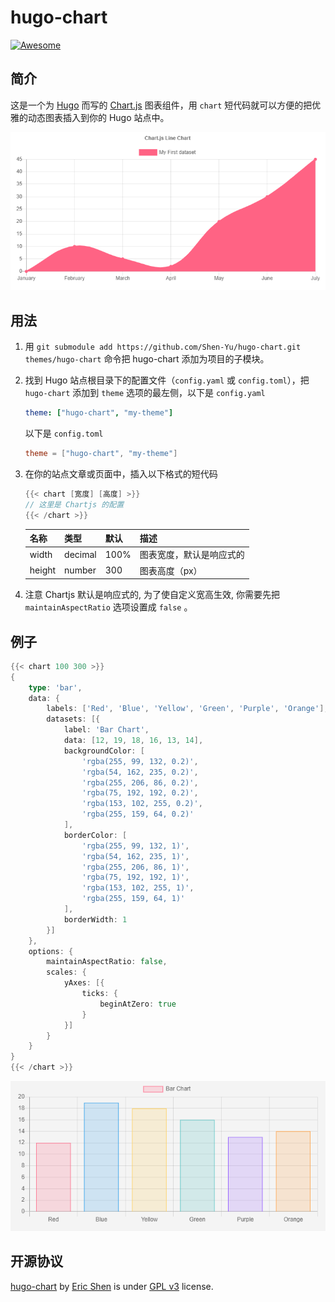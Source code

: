 # hugo-chart

[![Awesome](https://awesome.re/badge.svg)](https://github.com/budparr/awesome-hugo)

## 简介

这是一个为 [Hugo](https://gohugo.io) 而写的 [Chart.js](https://www.chartjs.org/) 图表组件，用 `chart` 短代码就可以方便的把优雅的动态图表插入到你的 Hugo 站点中。

![Screenshot](screenshots/1.png)

## 用法

1. 用 `git submodule add https://github.com/Shen-Yu/hugo-chart.git themes/hugo-chart` 命令把 hugo-chart 添加为项目的子模块。
2. 找到 Hugo 站点根目录下的配置文件（`config.yaml` 或 `config.toml`），把 `hugo-chart` 添加到 `theme` 选项的最左侧，以下是 `config.yaml`
    ```yaml
    theme: ["hugo-chart", "my-theme"]
    ```
    以下是 `config.toml` 
    ```toml
    theme = ["hugo-chart", "my-theme"]
    ```
3. 在你的站点文章或页面中，插入以下格式的短代码
    ```go
    {{< chart [宽度] [高度] >}}
    // 这里是 Chartjs 的配置
    {{< /chart >}}

    ```

    |  名称   | 类型  | 默认  | 描述  |
    |  ----  | ----  | ----  | ----  |
    | width  | decimal | 100% | 图表宽度，默认是响应式的  |
    | height  | number | 300 | 图表高度（px） |
    
4. 注意 Chartjs 默认是响应式的, 为了使自定义宽高生效, 你需要先把 `maintainAspectRatio` 选项设置成  `false` 。

## 例子

```go
{{< chart 100 300 >}}
{
    type: 'bar',
    data: {
        labels: ['Red', 'Blue', 'Yellow', 'Green', 'Purple', 'Orange'],
        datasets: [{
            label: 'Bar Chart',
            data: [12, 19, 18, 16, 13, 14],
            backgroundColor: [
                'rgba(255, 99, 132, 0.2)',
                'rgba(54, 162, 235, 0.2)',
                'rgba(255, 206, 86, 0.2)',
                'rgba(75, 192, 192, 0.2)',
                'rgba(153, 102, 255, 0.2)',
                'rgba(255, 159, 64, 0.2)'
            ],
            borderColor: [
                'rgba(255, 99, 132, 1)',
                'rgba(54, 162, 235, 1)',
                'rgba(255, 206, 86, 1)',
                'rgba(75, 192, 192, 1)',
                'rgba(153, 102, 255, 1)',
                'rgba(255, 159, 64, 1)'
            ],
            borderWidth: 1
        }]
    },
    options: {
        maintainAspectRatio: false,
        scales: {
            yAxes: [{
                ticks: {
                    beginAtZero: true
                }
            }]
        }
    }
}
{{< /chart >}}
```

![Bar chart](screenshots/2.png)

## 开源协议

[hugo-chart](https://github.com/Shen-Yu/hugo-chart) by [Eric Shen](https://github.com/Shen-Yu) is under [GPL v3](https://github.com/Shen-Yu/hugo-chart/blob/master/LICENSE) license.
